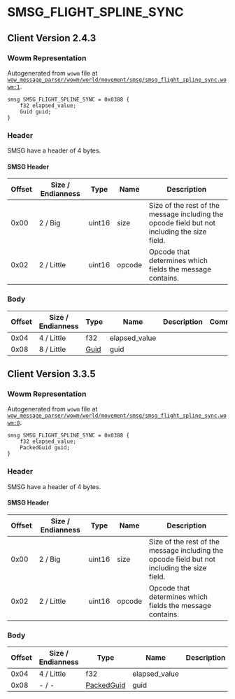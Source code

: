 # SMSG_FLIGHT_SPLINE_SYNC

## Client Version 2.4.3

### Wowm Representation

Autogenerated from `wowm` file at [`wow_message_parser/wowm/world/movement/smsg/smsg_flight_spline_sync.wowm:1`](https://github.com/gtker/wow_messages/tree/main/wow_message_parser/wowm/world/movement/smsg/smsg_flight_spline_sync.wowm#L1).
```rust,ignore
smsg SMSG_FLIGHT_SPLINE_SYNC = 0x0388 {
    f32 elapsed_value;
    Guid guid;
}
```
### Header

SMSG have a header of 4 bytes.

#### SMSG Header

| Offset | Size / Endianness | Type   | Name   | Description |
| ------ | ----------------- | ------ | ------ | ----------- |
| 0x00   | 2 / Big           | uint16 | size   | Size of the rest of the message including the opcode field but not including the size field.|
| 0x02   | 2 / Little        | uint16 | opcode | Opcode that determines which fields the message contains.|

### Body

| Offset | Size / Endianness | Type | Name | Description | Comment |
| ------ | ----------------- | ---- | ---- | ----------- | ------- |
| 0x04 | 4 / Little | f32 | elapsed_value |  |  |
| 0x08 | 8 / Little | [Guid](../spec/packed-guid.md) | guid |  |  |

## Client Version 3.3.5

### Wowm Representation

Autogenerated from `wowm` file at [`wow_message_parser/wowm/world/movement/smsg/smsg_flight_spline_sync.wowm:8`](https://github.com/gtker/wow_messages/tree/main/wow_message_parser/wowm/world/movement/smsg/smsg_flight_spline_sync.wowm#L8).
```rust,ignore
smsg SMSG_FLIGHT_SPLINE_SYNC = 0x0388 {
    f32 elapsed_value;
    PackedGuid guid;
}
```
### Header

SMSG have a header of 4 bytes.

#### SMSG Header

| Offset | Size / Endianness | Type   | Name   | Description |
| ------ | ----------------- | ------ | ------ | ----------- |
| 0x00   | 2 / Big           | uint16 | size   | Size of the rest of the message including the opcode field but not including the size field.|
| 0x02   | 2 / Little        | uint16 | opcode | Opcode that determines which fields the message contains.|

### Body

| Offset | Size / Endianness | Type | Name | Description | Comment |
| ------ | ----------------- | ---- | ---- | ----------- | ------- |
| 0x04 | 4 / Little | f32 | elapsed_value |  |  |
| 0x08 | - / - | [PackedGuid](../spec/packed-guid.md) | guid |  |  |

